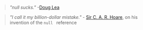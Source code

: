 > _"null    sucks."_   -[Doug Lea](http://en.wikipedia.org/wiki/Doug_Lea)

> _"I call it my billion-dollar mistake."_   - [Sir C. A. R. Hoare](http://en.wikipedia.org/wiki/C._A._R._Hoare), on his invention of the `null `   reference
